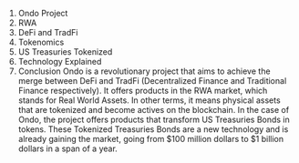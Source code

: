 1. Ondo Project
2. RWA
3. DeFi and TradFi
4. Tokenomics
5. US Treasuries Tokenized
6. Technology Explained
7. Conclusion
Ondo is a revolutionary project that aims to achieve the merge between DeFi and TradFi (Decentralized Finance and Traditional Finance respectively). It offers products in the RWA market, which stands for Real World Assets. In other terms, it means physical assets that are tokenized and become actives on the blockchain. In the case of Ondo, the project offers products that transform US Treasuries Bonds in tokens. These Tokenized Treasuries Bonds are a new technology and is already gaining the market, going from $100 million dollars to $1 billion dollars in a span of a year. 